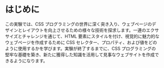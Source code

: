 # はじめに

この実験では、CSS プログラミングの世界に深く突き入り、ウェブページのデザインとレイアウトを向上させるための様々な技術を探求します。一連のエクササイズとチャレンジを通じて、HTML 要素にスタイルを付け、視覚的に魅力的なウェブページを作成するために CSS セレクター、プロパティ、および値をどのように使用するかを学びます。実験が終了するまでに、CSS プログラミングの堅牢な基礎を築き、新たに獲得した知識を活用して見事なウェブサイトを作成できるようになります。
